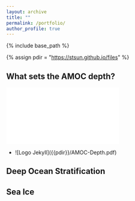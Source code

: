 ```yaml
---
layout: archive
title: ""
permalink: /portfolio/
author_profile: true
---
```


{% include base_path %}

{% assign pdir = "https://stsun.github.io/files" %}

## What sets the AMOC depth?
![AMOC]({{pdir}}/AMOC-Depth.pdf)
<ul>
<li  markdown="1">
![Logo Jekyll]({{pdir}}/AMOC-Depth.pdf)
</li>
</ul>

## Deep Ocean Stratification


## Sea Ice
